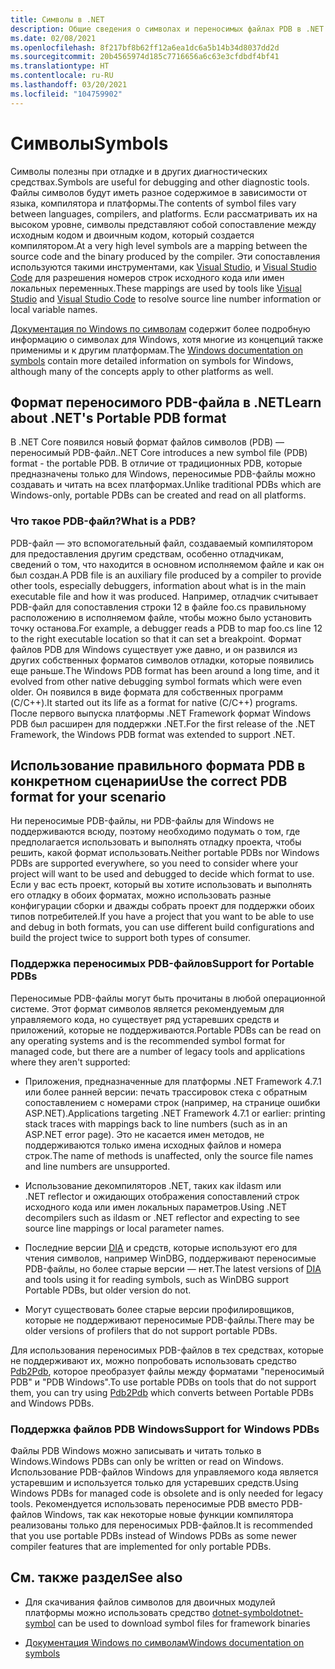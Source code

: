 ```yaml
---
title: Символы в .NET
description: Общие сведения о символах и переносимых файлах PDB в .NET
ms.date: 02/08/2021
ms.openlocfilehash: 8f217bf8b62ff12a6ea1dc6a5b14b34d8037dd2d
ms.sourcegitcommit: 20b4565974d185c7716656a6c63e3cfdbdf4bf41
ms.translationtype: HT
ms.contentlocale: ru-RU
ms.lasthandoff: 03/20/2021
ms.locfileid: "104759902"
---
```

# <a name="symbols"></a><span data-ttu-id="1d79c-103">Символы</span><span class="sxs-lookup"><span data-stu-id="1d79c-103">Symbols</span></span>

<span data-ttu-id="1d79c-104">Символы полезны при отладке и в других диагностических средствах.</span><span class="sxs-lookup"><span data-stu-id="1d79c-104">Symbols are useful for debugging and other diagnostic tools.</span></span> <span data-ttu-id="1d79c-105">Файлы символов будут иметь разное содержимое в зависимости от языка, компилятора и платформы.</span><span class="sxs-lookup"><span data-stu-id="1d79c-105">The contents of symbol files vary between languages, compilers, and platforms.</span></span> <span data-ttu-id="1d79c-106">Если рассматривать их на высоком уровне, символы представляют собой сопоставление между исходным кодом и двоичным кодом, который создается компилятором.</span><span class="sxs-lookup"><span data-stu-id="1d79c-106">At a very high level symbols are a mapping between the source code and the binary produced by the compiler.</span></span> <span data-ttu-id="1d79c-107">Эти сопоставления используются такими инструментами, как [Visual Studio](/visualstudio/debugger/what-is-debugging), и [Visual Studio Code](https://code.visualstudio.com/Docs/editor/debugging) для разрешения номеров строк исходного кода или имен локальных переменных.</span><span class="sxs-lookup"><span data-stu-id="1d79c-107">These mappings are used by tools like [Visual Studio](/visualstudio/debugger/what-is-debugging) and [Visual Studio Code](https://code.visualstudio.com/Docs/editor/debugging) to resolve source line number information or local variable names.</span></span>

<span data-ttu-id="1d79c-108">[Документация по Windows по символам](/windows/win32/dxtecharts/debugging-with-symbols) содержит более подробную информацию о символах для Windows, хотя многие из концепций также применимы и к другим платформам.</span><span class="sxs-lookup"><span data-stu-id="1d79c-108">The [Windows documentation on symbols](/windows/win32/dxtecharts/debugging-with-symbols) contain more detailed information on symbols for Windows, although many of the concepts apply to other platforms as well.</span></span>

## <a name="learn-about-nets-portable-pdb-format"></a><span data-ttu-id="1d79c-109">Формат переносимого PDB-файла в .NET</span><span class="sxs-lookup"><span data-stu-id="1d79c-109">Learn about .NET's Portable PDB format</span></span>

<span data-ttu-id="1d79c-110">В .NET Core появился новый формат файлов символов (PDB) — переносимый PDB-файл.</span><span class="sxs-lookup"><span data-stu-id="1d79c-110">.NET Core introduces a new symbol file (PDB) format - the portable PDB.</span></span> <span data-ttu-id="1d79c-111">В отличие от традиционных PDB, которые предназначены только для Windows, переносимые PDB-файлы можно создавать и читать на всех платформах.</span><span class="sxs-lookup"><span data-stu-id="1d79c-111">Unlike traditional PDBs which are Windows-only, portable PDBs can be created and read on all platforms.</span></span>

### <a name="what-is-a-pdb"></a><span data-ttu-id="1d79c-112">Что такое PDB-файл?</span><span class="sxs-lookup"><span data-stu-id="1d79c-112">What is a PDB?</span></span>

<span data-ttu-id="1d79c-113">PDB-файл — это вспомогательный файл, создаваемый компилятором для предоставления другим средствам, особенно отладчикам, сведений о том, что находится в основном исполняемом файле и как он был создан.</span><span class="sxs-lookup"><span data-stu-id="1d79c-113">A PDB file is an auxiliary file produced by a compiler to provide other tools, especially debuggers, information about what is in the main executable file and how it was produced.</span></span> <span data-ttu-id="1d79c-114">Например, отладчик считывает PDB-файл для сопоставления строки 12 в файле foo.cs правильному расположению в исполняемом файле, чтобы можно было установить точку останова.</span><span class="sxs-lookup"><span data-stu-id="1d79c-114">For example, a debugger reads a PDB to map foo.cs line 12 to the right executable location so that it can set a breakpoint.</span></span> <span data-ttu-id="1d79c-115">Формат файлов PDB для Windows существует уже давно, и он развился из других собственных форматов символов отладки, которые появились еще раньше.</span><span class="sxs-lookup"><span data-stu-id="1d79c-115">The Windows PDB format has been around a long time, and it evolved from other native debugging symbol formats which were even older.</span></span> <span data-ttu-id="1d79c-116">Он появился в виде формата для собственных программ (C/C++).</span><span class="sxs-lookup"><span data-stu-id="1d79c-116">It started out its life as a format for native (C/C++) programs.</span></span> <span data-ttu-id="1d79c-117">После первого выпуска платформы .NET Framework формат Windows PDB был расширен для поддержки .NET.</span><span class="sxs-lookup"><span data-stu-id="1d79c-117">For the first release of the .NET Framework, the Windows PDB format was extended to support .NET.</span></span>

## <a name="use-the-correct-pdb-format-for-your-scenario"></a><span data-ttu-id="1d79c-118">Использование правильного формата PDB в конкретном сценарии</span><span class="sxs-lookup"><span data-stu-id="1d79c-118">Use the correct PDB format for your scenario</span></span>

<span data-ttu-id="1d79c-119">Ни переносимые PDB-файлы, ни PDB-файлы для Windows не поддерживаются всюду, поэтому необходимо подумать о том, где предполагается использовать и выполнять отладку проекта, чтобы решить, какой формат использовать.</span><span class="sxs-lookup"><span data-stu-id="1d79c-119">Neither portable PDBs nor Windows PDBs are supported everywhere, so you need to consider where your project will want to be used and debugged to decide which format to use.</span></span> <span data-ttu-id="1d79c-120">Если у вас есть проект, который вы хотите использовать и выполнять его отладку в обоих форматах, можно использовать разные конфигурации сборки и дважды собрать проект для поддержки обоих типов потребителей.</span><span class="sxs-lookup"><span data-stu-id="1d79c-120">If you have a project that you want to be able to use and debug in both formats, you can use different build configurations and build the project twice to support both types of consumer.</span></span>

### <a name="support-for-portable-pdbs"></a><span data-ttu-id="1d79c-121">Поддержка переносимых PDB-файлов</span><span class="sxs-lookup"><span data-stu-id="1d79c-121">Support for Portable PDBs</span></span>

<span data-ttu-id="1d79c-122">Переносимые PDB-файлы могут быть прочитаны в любой операционной системе. Этот формат символов является рекомендуемым для управляемого кода, но существует ряд устаревших средств и приложений, которые не поддерживаются.</span><span class="sxs-lookup"><span data-stu-id="1d79c-122">Portable PDBs can be read on any operating systems and is the recommended symbol format for managed code, but there are a number of legacy tools and applications where they aren't supported:</span></span>

* <span data-ttu-id="1d79c-123">Приложения, предназначенные для платформы .NET Framework 4.7.1 или более ранней версии: печать трассировок стека с обратным сопоставлением с номерами строк (например, на странице ошибки ASP.NET).</span><span class="sxs-lookup"><span data-stu-id="1d79c-123">Applications targeting .NET Framework 4.7.1 or earlier: printing stack traces with mappings back to line numbers (such as in an ASP.NET error page).</span></span> <span data-ttu-id="1d79c-124">Это не касается имен методов, не поддерживаются только имена исходных файлов и номера строк.</span><span class="sxs-lookup"><span data-stu-id="1d79c-124">The name of methods is unaffected, only the source file names and line numbers are unsupported.</span></span>

* <span data-ttu-id="1d79c-125">Использование декомпиляторов .NET, таких как ildasm или .NET reflector и ожидающих отображения сопоставлений строк исходного кода или имен локальных параметров.</span><span class="sxs-lookup"><span data-stu-id="1d79c-125">Using .NET decompilers such as ildasm or .NET reflector and expecting to see source line mappings or local parameter names.</span></span>

* <span data-ttu-id="1d79c-126">Последние версии [DIA](/visualstudio/debugger/debug-interface-access/debug-interface-access-sdk) и средств, которые используют его для чтения символов, например WinDBG, поддерживают переносимые PDB-файлы, но более старые версии — нет.</span><span class="sxs-lookup"><span data-stu-id="1d79c-126">The latest versions of [DIA](/visualstudio/debugger/debug-interface-access/debug-interface-access-sdk) and tools using it for reading symbols, such as WinDBG support Portable PDBs, but older version do not.</span></span>

* <span data-ttu-id="1d79c-127">Могут существовать более старые версии профилировщиков, которые не поддерживают переносимые PDB-файлы.</span><span class="sxs-lookup"><span data-stu-id="1d79c-127">There may be older versions of profilers that do not support portable PDBs.</span></span>

<span data-ttu-id="1d79c-128">Для использования переносимых PDB-файлов в тех средствах, которые не поддерживают их, можно попробовать использовать средство [Pdb2Pdb](https://github.com/dotnet/symreader-converter#pdb2pdb), которое преобразует файлы между форматами "переносимый PDB" и "PDB Windows".</span><span class="sxs-lookup"><span data-stu-id="1d79c-128">To use portable PDBs on tools that do not support them, you can try using [Pdb2Pdb](https://github.com/dotnet/symreader-converter#pdb2pdb) which converts between Portable PDBs and Windows PDBs.</span></span>

### <a name="support-for-windows-pdbs"></a><span data-ttu-id="1d79c-129">Поддержка файлов PDB Windows</span><span class="sxs-lookup"><span data-stu-id="1d79c-129">Support for Windows PDBs</span></span>

<span data-ttu-id="1d79c-130">Файлы PDB Windows можно записывать и читать только в Windows.</span><span class="sxs-lookup"><span data-stu-id="1d79c-130">Windows PDBs can only be written or read on Windows.</span></span> <span data-ttu-id="1d79c-131">Использование PDB-файлов Windows для управляемого кода является устаревшим и используется только для устаревших средств.</span><span class="sxs-lookup"><span data-stu-id="1d79c-131">Using Windows PDBs for managed code is obsolete and is only needed for legacy tools.</span></span> <span data-ttu-id="1d79c-132">Рекомендуется использовать переносимые PDB вместо PDB-файлов Windows, так как некоторые новые функции компилятора реализованы только для переносимых PDB-файлов.</span><span class="sxs-lookup"><span data-stu-id="1d79c-132">It is recommended that you use portable PDBs instead of Windows PDBs as some newer compiler features that are implemented for only portable PDBs.</span></span>

## <a name="see-also"></a><span data-ttu-id="1d79c-133">См. также раздел</span><span class="sxs-lookup"><span data-stu-id="1d79c-133">See also</span></span>

* <span data-ttu-id="1d79c-134">Для скачивания файлов символов для двоичных модулей платформы можно использовать средство [dotnet-symbol](./dotnet-symbol.md)</span><span class="sxs-lookup"><span data-stu-id="1d79c-134">[dotnet-symbol](./dotnet-symbol.md) can be used to download symbol files for framework binaries</span></span>

* [<span data-ttu-id="1d79c-135">Документация Windows по символам</span><span class="sxs-lookup"><span data-stu-id="1d79c-135">Windows documentation on symbols</span></span>](/windows/win32/dxtecharts/debugging-with-symbols)
